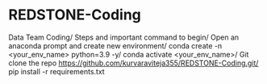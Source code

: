 # REDSTONE-Coding
Data Team Coding/ 
Steps and important command to begin/
Open an anaconda prompt and create new environment/
conda create -n <your_env_name> python=3.9 -y/
conda activate <your_env_name>/
Git clone the repo  https://github.com/kurvaraviteja355/REDSTONE-Coding.git/
pip install -r requirements.txt

